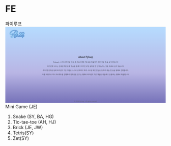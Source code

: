 # FE
파이루프
![alt text](image.png)
Mini Game (JE)
1. Snake (SY, BA, HG)
2. Tic-tae-toe (AH, HJ)
3. Brick (JE, JW)
4. Tetris(SY)
5. Zet(SY)